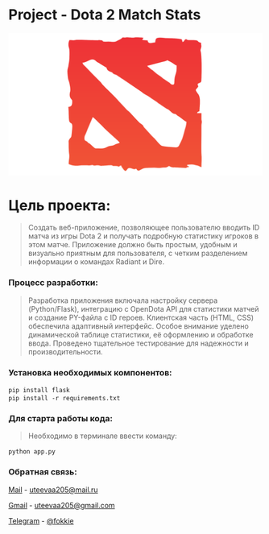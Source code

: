 # Project - Dota 2 Match Stats

![alt text](https://github.com/fokkieau/Project/blob/main/static/images/dota2-icon.png)

# Цель проекта:
>Создать веб-приложение, позволяющее пользователю вводить ID матча из игры Dota 2 и получать подробную статистику игроков в этом матче. Приложение должно быть простым, удобным и визуально приятным для пользователя, с четким разделением информации о командах Radiant и Dire.


### Процесс разработки:
>Разработка приложения включала настройку сервера (Python/Flask), интеграцию с OpenDota API для статистики матчей и создание PY-файла с ID героев. Клиентская часть (HTML, CSS) обеспечила адаптивный интерфейс. Особое внимание уделено динамической таблице статистики, её оформлению и обработке ввода. Проведено тщательное тестирование для надежности и производительности.


### Установка необходимых компонентов:
```
pip install flask
pip install -r requirements.txt
```


### Для старта работы кода:
>Необходимо в терминале ввести команду:
```
python app.py
```

### Обратная связь:
[Mail](https://mail.ru/) - uteevaa205@mail.ru

[Gmail](https://gmail.com/) - uteevaa205@gmail.com

[Telegram](http://web.telegram.org/) - [@fokkie](https://t.me/fokkie)
